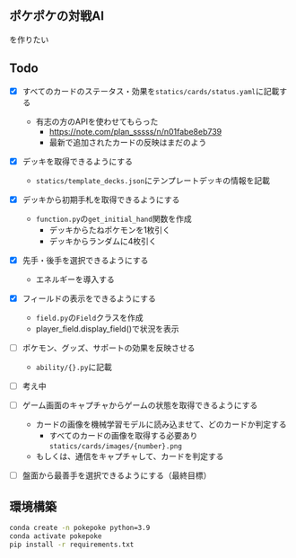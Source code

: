 ## ポケポケの対戦AI
を作りたい

## Todo
- [x] すべてのカードのステータス・効果を`statics/cards/status.yaml`に記載する
    - 有志の方のAPIを使わせてもらった
        - https://note.com/plan_sssss/n/n01fabe8eb739
        - 最新で追加されたカードの反映はまだのよう

- [x] デッキを取得できるようにする
    - `statics/template_decks.json`にテンプレートデッキの情報を記載

- [x] デッキから初期手札を取得できるようにする
    - `function.py`の`get_initial_hand`関数を作成
        - デッキからたねポケモンを1枚引く
        - デッキからランダムに4枚引く

- [x] 先手・後手を選択できるようにする
    - エネルギーを導入する
  
- [x] フィールドの表示をできるようにする
    - `field.py`の`Field`クラスを作成
    - player_field.display_field()で状況を表示

- [ ] ポケモン、グッズ、サポートの効果を反映させる
  - `ability/{}.py`に記載 

- [ ] 考え中

- [ ] ゲーム画面のキャプチャからゲームの状態を取得できるようにする
    - カードの画像を機械学習モデルに読み込ませて、どのカードか判定する
        - すべてのカードの画像を取得する必要あり `statics/cards/images/{number}.png`
    - もしくは、通信をキャプチャして、カードを判定する

- [ ] 盤面から最善手を選択できるようにする（最終目標）

## 環境構築
```bash
conda create -n pokepoke python=3.9
conda activate pokepoke
pip install -r requirements.txt
```